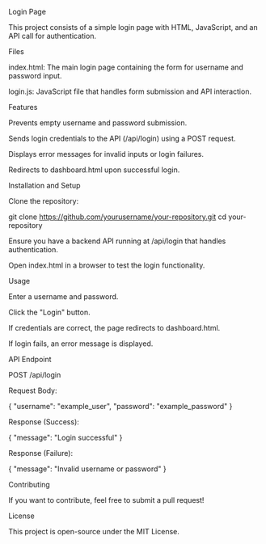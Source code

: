 Login Page

This project consists of a simple login page with HTML, JavaScript, and an API call for authentication.

Files

index.html: The main login page containing the form for username and password input.

login.js: JavaScript file that handles form submission and API interaction.

Features

Prevents empty username and password submission.

Sends login credentials to the API (/api/login) using a POST request.

Displays error messages for invalid inputs or login failures.

Redirects to dashboard.html upon successful login.

Installation and Setup

Clone the repository:

git clone https://github.com/yourusername/your-repository.git
cd your-repository

Ensure you have a backend API running at /api/login that handles authentication.

Open index.html in a browser to test the login functionality.

Usage

Enter a username and password.

Click the "Login" button.

If credentials are correct, the page redirects to dashboard.html.

If login fails, an error message is displayed.

API Endpoint

POST /api/login

Request Body:

{
    "username": "example_user",
    "password": "example_password"
}

Response (Success):

{
    "message": "Login successful"
}

Response (Failure):

{
    "message": "Invalid username or password"
}

Contributing

If you want to contribute, feel free to submit a pull request!

License

This project is open-source under the MIT License.

